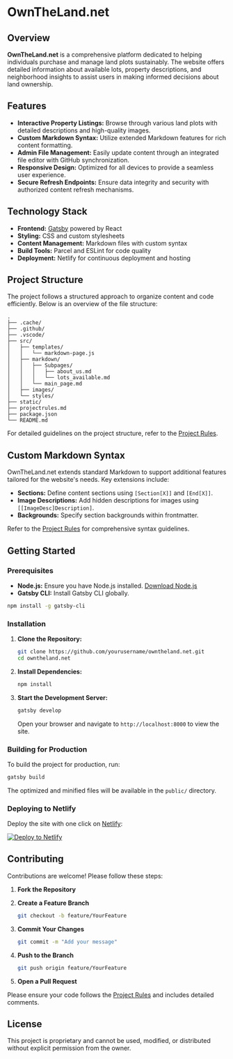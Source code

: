 # OwnTheLand.net

## Overview

**OwnTheLand.net** is a comprehensive platform dedicated to helping individuals purchase and manage land plots sustainably. The website offers detailed information about available lots, property descriptions, and neighborhood insights to assist users in making informed decisions about land ownership.

## Features

- **Interactive Property Listings:** Browse through various land plots with detailed descriptions and high-quality images.
- **Custom Markdown Syntax:** Utilize extended Markdown features for rich content formatting.
- **Admin File Management:** Easily update content through an integrated file editor with GitHub synchronization.
- **Responsive Design:** Optimized for all devices to provide a seamless user experience.
- **Secure Refresh Endpoints:** Ensure data integrity and security with authorized content refresh mechanisms.

## Technology Stack

- **Frontend:** [Gatsby](https://www.gatsbyjs.com/) powered by React
- **Styling:** CSS and custom stylesheets
- **Content Management:** Markdown files with custom syntax
- **Build Tools:** Parcel and ESLint for code quality
- **Deployment:** Netlify for continuous deployment and hosting

## Project Structure

The project follows a structured approach to organize content and code efficiently. Below is an overview of the file structure:

```
.
├── .cache/
├── .github/
├── .vscode/
├── src/
│   ├── templates/
│   │   └── markdown-page.js
│   ├── markdown/
│   │   ├── Subpages/
│   │   │   ├── about_us.md
│   │   │   └── lots_available.md
│   │   └── main_page.md
│   ├── images/
│   └── styles/
├── static/
├── projectrules.md
├── package.json
└── README.md
```

For detailed guidelines on the project structure, refer to the [Project Rules](projectrules.md).

## Custom Markdown Syntax

OwnTheLand.net extends standard Markdown to support additional features tailored for the website's needs. Key extensions include:

- **Sections:** Define content sections using `[Section[X]]` and `[End[X]]`.
- **Image Descriptions:** Add hidden descriptions for images using `[[ImageDesc]Description]`.
- **Backgrounds:** Specify section backgrounds within frontmatter.

Refer to the [Project Rules](projectrules.md) for comprehensive syntax guidelines.

## Getting Started

### Prerequisites

- **Node.js:** Ensure you have Node.js installed. [Download Node.js](https://nodejs.org/)
- **Gatsby CLI:** Install Gatsby CLI globally.

```sh
npm install -g gatsby-cli
```

### Installation

1. **Clone the Repository:**

    ```sh
    git clone https://github.com/yourusername/owntheland.net.git
    cd owntheland.net
    ```

2. **Install Dependencies:**

    ```sh
    npm install
    ```

3. **Start the Development Server:**

    ```sh
    gatsby develop
    ```

    Open your browser and navigate to `http://localhost:8000` to view the site.

### Building for Production

To build the project for production, run:

```sh
gatsby build
```

The optimized and minified files will be available in the `public/` directory.

### Deploying to Netlify

Deploy the site with one click on [Netlify](https://www.netlify.com):

[![Deploy to Netlify](https://www.netlify.com/img/deploy/button.svg)](https://app.netlify.com/start/deploy?repository=https://github.com/yourusername/owntheland.net)

## Contributing

Contributions are welcome! Please follow these steps:

1. **Fork the Repository**
2. **Create a Feature Branch**

    ```sh
    git checkout -b feature/YourFeature
    ```

3. **Commit Your Changes**

    ```sh
    git commit -m "Add your message"
    ```

4. **Push to the Branch**

    ```sh
    git push origin feature/YourFeature
    ```

5. **Open a Pull Request**

Please ensure your code follows the [Project Rules](projectrules.md) and includes detailed comments.

## License

This project is proprietary and cannot be used, modified, or distributed without explicit permission from the owner.
